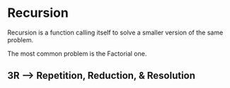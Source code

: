 # Recursion

Recursion is a function calling itself to solve a smaller version of the same problem.

The most common problem is the Factorial one.

## 3R --> Repetition, Reduction, & Resolution


